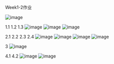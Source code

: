 Week1-2作业

![image](https://github.com/opponet/hqx.github.io/blob/main/Week1-2/Week1-2%E4%BD%9C%E4%B8%9A.png)

1.1 1.2 1.3
![image](https://github.com/opponet/hqx.github.io/blob/main/Week1-2/1.1.png)
![image](https://github.com/opponet/hqx.github.io/blob/main/Week1-2/1.2.png)
![image](https://github.com/opponet/hqx.github.io/blob/main/Week1-2/1.3.png)

2.1 2.2 2.3 2.4
![image](https://github.com/opponet/hqx.github.io/blob/main/Week1-2/2.1.png)
![image](https://github.com/opponet/hqx.github.io/blob/main/Week1-2/2.2.png)
![image](https://github.com/opponet/hqx.github.io/blob/main/Week1-2/2.3.png)
![image](https://github.com/opponet/hqx.github.io/blob/main/Week1-2/2.4.png)

3
![image](https://github.com/opponet/hqx.github.io/blob/main/Week1-2/3.png)

4.1 4.2
![image](https://github.com/opponet/hqx.github.io/blob/main/Week1-2/4.1.png)
![image](https://github.com/opponet/hqx.github.io/blob/main/Week1-2/4.2.png)

